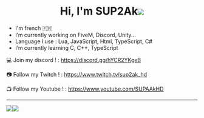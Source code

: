 <h1 align="center">Hi, I'm SUP2Ak<a href="https://visitorbadge.io/status?path=https%3A%2F%2Fgithub.com%2Fach-git"><img src="https://api.visitorbadge.io/api/visitors?path=https%3A%2F%2Fgithub.com%2Fach-git&labelColor=%23333333&countColor=%23ba68c8&style=flat" /></a>
</h1>

- I'm french :fr:
- I’m currently working on FiveM, Discord, Unity...
- Language I use : Lua, JavaScript, Html, TypeScript, C#
- I’m currently learning C, C++, TypeScript

💻 Join my discord ! : https://discord.gg/hYCR2YKgxB

📷 Follow my Twitch ! : https://www.twitch.tv/sup2ak_hd

📺 Follow my Youtube ! : https://www.youtube.com/SUPAAkHD

____
         
<table>
    <img align="center" src="https://github-readme-stats.vercel.app/api/?username=SUP2Ak&theme=dark&show_icons=true" />
    <img align="center" src="https://github-readme-stats.quantumlytangled.vercel.app/api/top-langs/?username=SUP2Ak&theme=dark&layout=default&show_icons=true" />
</table>